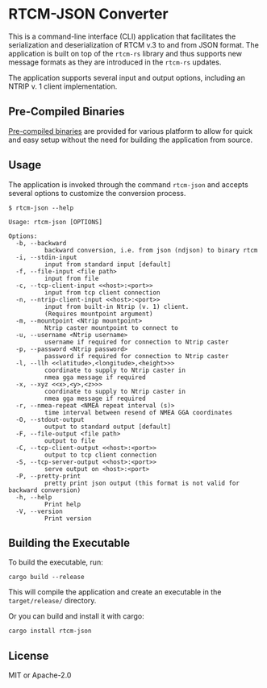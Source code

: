 # RTCM-JSON Converter

This is a command-line interface (CLI) application that facilitates the serialization and deserialization of RTCM v.3 to and from JSON format. The application is built on top of the `rtcm-rs` library and thus supports new message formats as they are introduced in the `rtcm-rs` updates.

The application supports several input and output options, including an NTRIP v. 1 client implementation.

## Pre-Compiled Binaries

[Pre-compiled binaries](https://github.com/martinhakansson/rtcm-json/releases) are provided for various platform to allow for quick and easy setup without the need for building the application from source.

## Usage

The application is invoked through the command `rtcm-json` and accepts several options to customize the conversion process.

```
$ rtcm-json --help

Usage: rtcm-json [OPTIONS]

Options:
  -b, --backward
          backward conversion, i.e. from json (ndjson) to binary rtcm
  -i, --stdin-input
          input from standard input [default]
  -f, --file-input <file path>
          input from file
  -c, --tcp-client-input <<host>:<port>>
          input from tcp client connection
  -n, --ntrip-client-input <<host>:<port>>
          input from built-in Ntrip (v. 1) client. 
          (Requires mountpoint argument)
  -m, --mountpoint <Ntrip mountpoint>
          Ntrip caster mountpoint to connect to
  -u, --username <Ntrip username>
          username if required for connection to Ntrip caster
  -p, --password <Ntrip password>
          password if required for connection to Ntrip caster
  -l, --llh <<latitude>,<longitude>,<height>>>
          coordinate to supply to Ntrip caster in 
          nmea gga message if required
  -x, --xyz <<x>,<y>,<z>>>
          coordinate to supply to Ntrip caster in 
          nmea gga message if required
  -r, --nmea-repeat <NMEA repeat interval (s)>
          time interval between resend of NMEA GGA coordinates
  -O, --stdout-output
          output to standard output [default]
  -F, --file-output <file path>
          output to file
  -C, --tcp-client-output <<host>:<port>>
          output to tcp client connection
  -S, --tcp-server-output <<host>:<port>>
          serve output on <host>:<port>
  -P, --pretty-print
          pretty print json output (this format is not valid for backward conversion)
  -h, --help
          Print help
  -V, --version
          Print version
```

## Building the Executable

To build the executable, run:

```
cargo build --release
```

This will compile the application and create an executable in the `target/release/` directory.

Or you can build and install it with cargo:

```
cargo install rtcm-json
```

## License

MIT or Apache-2.0
